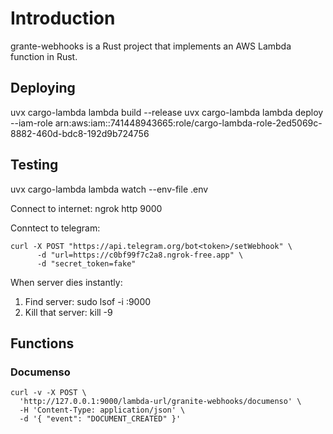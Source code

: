 # Introduction

grante-webhooks is a Rust project that implements an AWS Lambda function in Rust.

## Deploying

uvx cargo-lambda lambda build --release
uvx cargo-lambda lambda deploy --iam-role arn:aws:iam::741448943665:role/cargo-lambda-role-2ed5069c-8882-460d-bdc8-192d9b724756

## Testing

uvx cargo-lambda lambda watch --env-file .env

Connect to internet: ngrok http 9000

Conntect to telegram: 
```
curl -X POST "https://api.telegram.org/bot<token>/setWebhook" \
      -d "url=https://c0bf99f7c2a8.ngrok-free.app" \
      -d "secret_token=fake"
```

When server dies instantly:
1. Find server: sudo lsof -i :9000
2. Kill that server: kill -9 <PID>

## Functions



### Documenso

```
curl -v -X POST \
  'http://127.0.0.1:9000/lambda-url/granite-webhooks/documenso' \
  -H 'Content-Type: application/json' \
  -d '{ "event": "DOCUMENT_CREATED" }'

```
